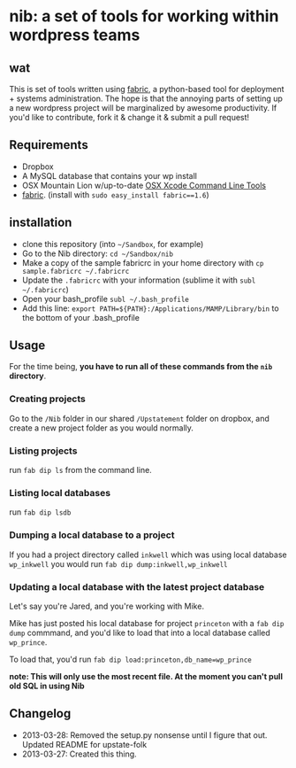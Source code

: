 # nib: a set of tools for working within wordpress teams

## wat

This is set of tools written using [fabric](http://docs.fabfile.org/en/1.6/), a python-based tool for deployment + systems administration. The hope is that the annoying parts of setting up a new wordpress project will be marginalized by awesome productivity. If you'd like to contribute, fork it & change it & submit a pull request!

## Requirements

* Dropbox
* A MySQL database that contains your wp install
* OSX Mountain Lion w/up-to-date [OSX Xcode Command Line Tools](http://slashusr.wordpress.com/2012/07/27/os-x-mountain-lion-need-to-reinstall-xcode-command-line-tools/)
* [fabric](http://docs.fabfile.org/en/1.6/). (install with `sudo easy_install fabric==1.6`)

## installation

* clone this repository (into `~/Sandbox`, for example)
* Go to the Nib directory: `cd ~/Sandbox/nib`
* Make a copy of the sample fabricrc in your home directory with `cp sample.fabricrc ~/.fabricrc`
* Update the `.fabricrc` with your information (sublime it with `subl ~/.fabricrc`)
* Open your bash_profile
  `subl ~/.bash_profile`
* Add this line:
  `export PATH=${PATH}:/Applications/MAMP/Library/bin` to the bottom of your .bash_profile

## Usage

For the time being, **you have to run all of these commands from the `nib` directory**.

### Creating projects

Go to the `/Nib` folder in our shared `/Upstatement` folder on dropbox, and create a new project folder as you would normally.

### Listing projects

run `fab dip ls` from the command line.

### Listing local databases

run `fab dip lsdb`

### Dumping a local database to a project

If you had a project directory called `inkwell` which was using local database `wp_inkwell` you would run `fab dip dump:inkwell,wp_inkwell`

### Updating a local database with the latest project database

Let's say you're Jared, and you're working with Mike. 

Mike has just posted his local database for project `princeton` with a `fab dip dump` commmand, and you'd like to load that into a local database called `wp_prince`.

To load that, you'd run `fab dip load:princeton,db_name=wp_prince`

**note: This will only use the most recent file. At the moment you can't pull old SQL in using Nib**

## Changelog

* 2013-03-28: Removed the setup.py nonsense until I figure that out. Updated README for upstate-folk
* 2013-03-27: Created this thing.
